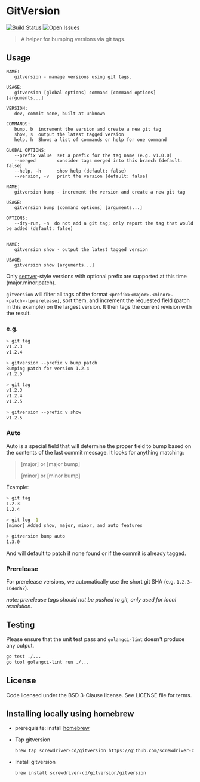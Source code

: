 # GitVersion
[![Build Status][status-image]][status-url] [![Open Issues][issues-image]][issues-url]

> A helper for bumping versions via git tags.

## Usage

```
NAME:
   gitversion - manage versions using git tags.

USAGE:
   gitversion [global options] command [command options] [arguments...]

VERSION:
   dev, commit none, built at unknown

COMMANDS:
   bump, b  increment the version and create a new git tag
   show, s  output the latest tagged version
   help, h  Shows a list of commands or help for one command

GLOBAL OPTIONS:
   --prefix value  set a prefix for the tag name (e.g. v1.0.0)
   --merged        consider tags merged into this branch (default: false)
   --help, -h      show help (default: false)
   --version, -v   print the version (default: false)
```

```
NAME:
   gitversion bump - increment the version and create a new git tag

USAGE:
   gitversion bump [command options] [arguments...]

OPTIONS:
   --dry-run, -n  do not add a git tag; only report the tag that would be added (default: false)
   
```

```
NAME:
   gitversion show - output the latest tagged version

USAGE:
   gitversion show [arguments...]
```

Only [semver](http://semver.org/)-style versions with optional prefix are
supported at this time (major.minor.patch).

`gitversion` will filter all tags of the format
`<prefix><major>.<minor>.<patch>-[prerelease]`, sort them, and increment the requested
field (patch in this example) on the largest version. It then tags the
current revision with the result.

### e.g.

```bash
> git tag
v1.2.3
v1.2.4

> gitversion --prefix v bump patch
Bumping patch for version 1.2.4
v1.2.5

> git tag
v1.2.3
v1.2.4
v1.2.5

> gitversion --prefix v show
v1.2.5
```

### Auto

Auto is a special field that will determine the proper field to bump
based on the contents of the last commit message.  It looks for anything matching:

> [major] or [major bump]
>
> [minor] or [minor bump]

Example:
```bash
> git tag
1.2.3
1.2.4

> git log -1
[minor] Added show, major, minor, and auto features

> gitversion bump auto
1.3.0
```

And will default to patch if none found or if the commit is already tagged.

### Prerelease

For prerelease versions, we automatically use the short git SHA (e.g. `1.2.3-1644da2`).

_note: prerelease tags should not be pushed to git, only used for local resolution._

## Testing
Please ensure that the unit test pass and `golangci-lint` doesn't produce
any output.
```bash
go test ./...
go tool golangci-lint run ./...
```

## License

Code licensed under the BSD 3-Clause license. See LICENSE file for terms.

[issues-image]: https://img.shields.io/github/issues/screwdriver-cd/screwdriver.svg
[issues-url]: https://github.com/screwdriver-cd/screwdriver/issues
[status-image]: https://cd.screwdriver.cd/pipelines/16/badge
[status-url]: https://cd.screwdriver.cd/pipelines/16

## Installing locally using homebrew

- prerequisite: install [homebrew](https://homebrew.sh/)
- Tap gitversion

    ```bash
    brew tap screwdriver-cd/gitversion https://github.com/screwdriver-cd/gitversion.git
    ```

- Install gitversion

    ```bash
    brew install screwdriver-cd/gitversion/gitversion
    ```
